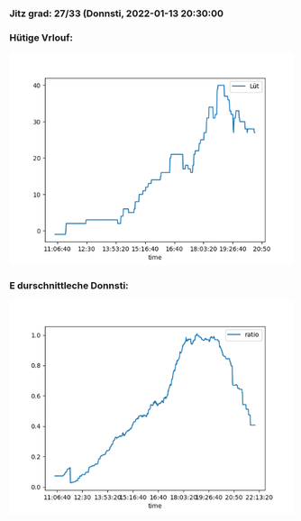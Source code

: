 ### Jitz grad: 27/33 (Donnsti, 2022-01-13 20:30:00

### Hütige Vrlouf:
![Graph](Today.png)

### E durschnittleche Donnsti:
![Graph](Donnsti.png)